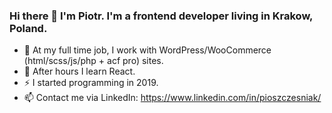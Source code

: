 ### Hi there 👋 I'm Piotr. I'm a frontend developer living in Krakow, Poland.
 
- :office: At my full time job, I work with WordPress/WooCommerce (html/scss/js/php + acf pro) sites. 
- :palm_tree: After hours I learn React.
- :zap: I started programming in 2019.
- 📫 Contact me via LinkedIn: https://www.linkedin.com/in/pioszczesniak/

<!--
**piotrszczesniak/piotrszczesniak** is a ✨ _special_ ✨ repository because its `README.md` (this file) appears on your GitHub profile.

Here are some ideas to get you started:

- 🔭 I’m currently working on ...
- 🌱 I’m currently learning ...
- 👯 I’m looking to collaborate on ...
- 🤔 I’m looking for help with ...
- 💬 Ask me about ...
- 📫 How to reach me: ...
- 😄 Pronouns: ...
- ⚡ Fun fact: ...
-->

